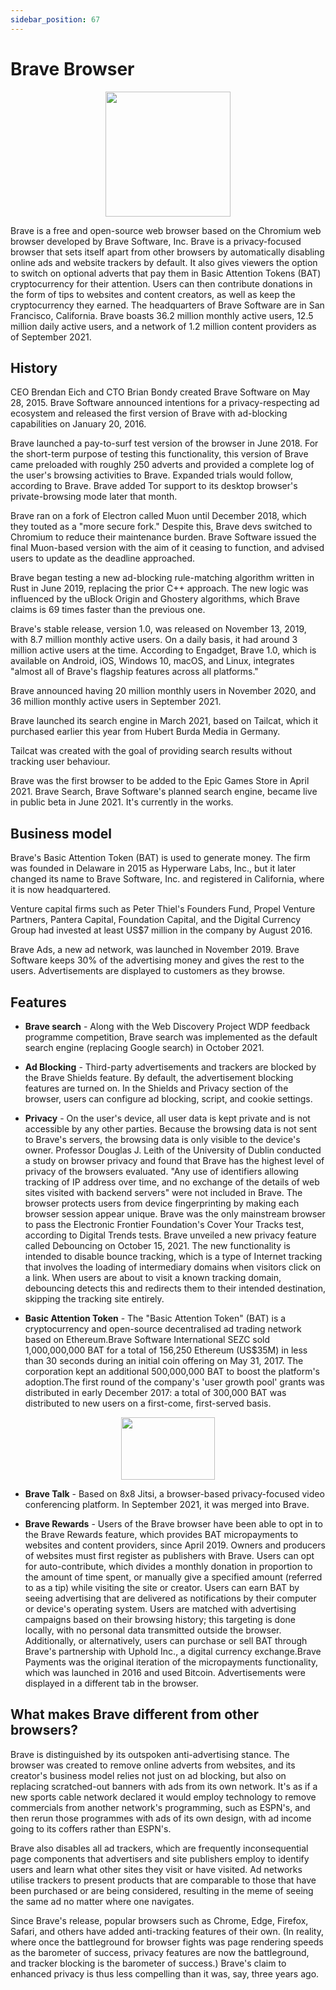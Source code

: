 ```yaml
---
sidebar_position: 67
---
```


# Brave Browser

<p align="center">
  <img src="https://user-images.githubusercontent.com/39026182/138511094-637fe7cc-3b52-42c5-be0c-89b33aad3ce9.png" height="200"/>
</p>

Brave is a free and open-source web browser based on the Chromium web browser developed by Brave Software, Inc. Brave is a privacy-focused browser that sets itself apart 
from other browsers by automatically disabling online ads and website trackers by default. It also gives viewers the option to switch on optional adverts that pay them in 
Basic Attention Tokens (BAT) cryptocurrency for their attention. Users can then contribute donations in the form of tips to websites and content creators, as well as keep 
the cryptocurrency they earned.
The headquarters of Brave Software are in San Francisco, California.
Brave boasts 36.2 million monthly active users, 12.5 million daily active users, and a network of 1.2 million content providers as of September 2021.

## History

CEO Brendan Eich and CTO Brian Bondy created Brave Software on May 28, 2015. Brave Software announced intentions for a privacy-respecting ad ecosystem and released the first
version of Brave with ad-blocking capabilities on January 20, 2016.

Brave launched a pay-to-surf test version of the browser in June 2018. For the short-term purpose of testing this functionality, this version of Brave came preloaded with 
roughly 250 adverts and provided a complete log of the user's browsing activities to Brave. Expanded trials would follow, according to Brave. Brave added Tor support to
its desktop browser's private-browsing mode later that month.

Brave ran on a fork of Electron called Muon until December 2018, which they touted as a "more secure fork." Despite this, Brave devs switched to Chromium to reduce their 
maintenance burden. Brave Software issued the final Muon-based version with the aim of it ceasing to function, and advised users to update as the deadline approached.

Brave began testing a new ad-blocking rule-matching algorithm written in Rust in June 2019, replacing the prior C++ approach. The new logic was influenced by the uBlock 
Origin and Ghostery algorithms, which Brave claims is 69 times faster than the previous one.

Brave's stable release, version 1.0, was released on November 13, 2019, with 8.7 million monthly active users. On a daily basis, it had around 3 million active users at
the time. According to Engadget, Brave 1.0, which is available on Android, iOS, Windows 10, macOS, and Linux, integrates "almost all of Brave's flagship features across 
all platforms."

Brave announced having 20 million monthly users in November 2020, and 36 million monthly active users in September 2021.

Brave launched its search engine in March 2021, based on Tailcat, which it purchased earlier this year from Hubert Burda Media in Germany.

Tailcat was created with the goal of providing search results without tracking user behaviour.

Brave was the first browser to be added to the Epic Games Store in April 2021. Brave Search, Brave Software's planned search engine, became live in public beta in 
June 2021. It's currently in the works.

## Business model

Brave's Basic Attention Token (BAT) is used to generate money. The firm was founded in Delaware in 2015 as Hyperware Labs, Inc., but it later changed its name to 
Brave Software, Inc. and registered in California, where it is now headquartered.

Venture capital firms such as Peter Thiel's Founders Fund, Propel Venture Partners, Pantera Capital, Foundation Capital, and the Digital Currency Group had invested at 
least US$7 million in the company by August 2016.

Brave Ads, a new ad network, was launched in November 2019. Brave Software keeps 30% of the advertising money and gives the rest to the users. Advertisements are displayed 
to customers as they browse.

## Features

- **Brave search** - Along with the Web Discovery Project WDP feedback programme competition, Brave search was implemented as the default search engine (replacing Google 
search) in October 2021.

- **Ad Blocking** - Third-party advertisements and trackers are blocked by the Brave Shields feature. By default, the advertisement blocking features are turned on. In 
the Shields and Privacy section of the browser, users can configure ad blocking, script, and cookie settings.

- **Privacy** - On the user's device, all user data is kept private and is not accessible by any other parties. Because the browsing data is not sent to Brave's servers, 
the browsing data is only visible to the device's owner. Professor Douglas J. Leith of the University of Dublin conducted a study on browser privacy and found that Brave 
has the highest level of privacy of the browsers evaluated. "Any use of identifiers allowing tracking of IP address over time, and no exchange of the details of web 
sites visited with backend servers" were not included in Brave. The browser protects users from device fingerprinting by making each browser session appear unique. Brave 
was the only mainstream browser to pass the Electronic Frontier Foundation's Cover Your Tracks test, according to Digital Trends tests. Brave unveiled a new privacy 
feature called Debouncing on October 15, 2021. The new functionality is intended to disable bounce tracking, which is a type of Internet tracking that involves the 
loading of intermediary domains when visitors click on a link. When users are about to visit a known tracking domain, debouncing detects this and redirects them to their 
intended destination, skipping the tracking site entirely.

- **Basic Attention Token** - The "Basic Attention Token" (BAT) is a cryptocurrency and open-source decentralised ad trading network based on Ethereum.Brave Software 
International SEZC sold 1,000,000,000 BAT for a total of 156,250 Ethereum (US$35M) in less than 30 seconds during an initial coin offering on May 31, 2017. The 
corporation kept an additional 500,000,000 BAT to boost the platform's adoption.The first round of the company's 'user growth pool' grants was distributed in early December 
2017: a total of 300,000 BAT was distributed to new users on a first-come, first-served basis.

<p align="center">
  <img height="100" width="150" src="https://user-images.githubusercontent.com/39026182/138515004-cd2ce41f-492c-4a30-bc03-fc9aac94c4b4.png"/>
</p>

- **Brave Talk** - Based on 8x8 Jitsi, a browser-based privacy-focused video conferencing platform. In September 2021, it was merged into Brave.

- **Brave Rewards** - Users of the Brave browser have been able to opt in to the Brave Rewards feature, which provides BAT micropayments to websites and content providers, 
since April 2019. Owners and producers of websites must first register as publishers with Brave. Users can opt for auto-contribute, which divides a monthly donation 
in proportion to the amount of time spent, or manually give a specified amount (referred to as a tip) while visiting the site or creator. Users can earn BAT by seeing 
advertising that are delivered as notifications by their computer or device's operating system. Users are matched with advertising campaigns based on their browsing 
history; this targeting is done locally, with no personal data transmitted outside the browser. Additionally, or alternatively, users can purchase or sell BAT through
Brave's partnership with Uphold Inc., a digital currency exchange.Brave Payments was the original iteration of the micropayments functionality, which was launched in 
2016 and used Bitcoin. Advertisements were displayed in a different tab in the browser.

## What makes Brave different from other browsers?

Brave is distinguished by its outspoken anti-advertising stance. The browser was created to remove online adverts from websites, and its creator's business model relies not 
just on ad blocking, but also on replacing scratched-out banners with ads from its own network. It's as if a new sports cable network declared it would employ technology to 
remove commercials from another network's programming, such as ESPN's, and then rerun those programmes with ads of its own design, with ad income going to its coffers rather
than ESPN's.

Brave also disables all ad trackers, which are frequently inconsequential page components that advertisers and site publishers employ to identify users and learn what other 
sites they visit or have visited. Ad networks utilise trackers to present products that are comparable to those that have been purchased or are being considered, resulting 
in the meme of seeing the same ad no matter where one navigates.

Since Brave's release, popular browsers such as Chrome, Edge, Firefox, Safari, and others have added anti-tracking features of their own. (In reality, where once the 
battleground for browser fights was page rendering speeds as the barometer of success, privacy features are now the battleground, and tracker blocking is the barometer of
success.) Brave's claim to enhanced privacy is thus less compelling than it was, say, three years ago.
